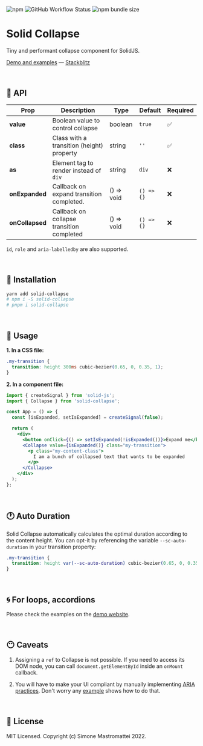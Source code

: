 ![npm](https://img.shields.io/npm/v/solid-collapse?color=46c119) ![GitHub Workflow Status](https://img.shields.io/github/workflow/status/smastrom/solid-collapse/Tests?color=46c119&label=tests) ![npm bundle size](https://img.shields.io/bundlephobia/minzip/solid-collapse?color=46c119)

# Solid Collapse

Tiny and performant collapse component for SolidJS.

[Demo and examples](https://solid-collapse.netlify.app) — [Stackblitz]()

<br />

## :jigsaw: API

| Prop            | Description                               | Type       | Default    | Required           |
| --------------- | ----------------------------------------- | ---------- | ---------- | ------------------ |
| **value**       | Boolean value to control collapse         | boolean    | `true`     | :white_check_mark: |
| **class**       | Class with a transition (height) property | string     | `''`       | :white_check_mark: |
| **as**          | Element tag to render instead of `div`    | string     | `div`      | :x:                |
| **onExpanded**  | Callback on expand transition completed.  | () => void | `() => {}` | :x:                |
| **onCollapsed** | Callback on collapse transition completed | () => void | `() => {}` | :x:                |

`id`, `role` and `aria-labelledby` are also supported.

<br/>

## :hammer: Installation

```bash
yarn add solid-collapse
# npm i -S solid-collapse
# pnpm i solid-collapse
```

<br/>

## :lollipop: Usage

**1. In a CSS file:**

```css
.my-transition {
  transition: height 300ms cubic-bezier(0.65, 0, 0.35, 1);
}
```

**2. In a component file:**

```jsx
import { createSignal } from 'solid-js';
import { Collapse } from 'solid-collapse';

const App = () => {
  const [isExpanded, setIsExpanded] = createSignal(false);

  return (
    <div>
      <button onClick={() => setIsExpanded(!isExpanded())}>Expand me</button>
      <Collapse value={isExpanded()} class="my-transition">
        <p class="my-content-class">
          I am a bunch of collapsed text that wants to be expanded
        </p>
      </Collapse>
    </div>
  );
};
```

<br />

## :clock1: Auto Duration

Solid Collapse automatically calculates the optimal duration according to the content height. You can opt-it by referencing the variable `--sc-auto-duration` in your transition property:

```css
.my-transition {
  transition: height var(--sc-auto-duration) cubic-bezier(0.65, 0, 0.35, 1);
}
```

<br />

## :cyclone: For loops, accordions

Please check the examples on the [demo website](https://solid-collapse.netlify.app).

<br />

## :no_mouth: Caveats

1. Assigning a `ref` to Collapse is not possible. If you need to access its DOM node, you can call `document.getElementById` inside an `onMount` callback.

2. You will have to make your UI compliant by manually implementing [ARIA practices](https://w3c.github.io/aria-practices/examples/). Don't worry any [example](https://solid-collapse.netlify.app) shows how to do that.

<br />

## :dvd: License

MIT Licensed. Copyright (c) Simone Mastromattei 2022.
